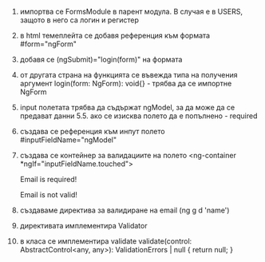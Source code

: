 1. импортва се FormsModule в парент модула. В случая е в USERS, защото в него са логин и регистер
2. в html темеплейта се добавя референция към формата #form="ngForm"
3. добавя се (ngSubmit)="login(form)" на формата
4. от другата страна на функцията се въвежда типа на получения аргумент
   login(form: NgForm): void{} - трябва да се импортне NgForm
5. input полетата трябва да съдържат ngModel, за да може да се предават данни
   5.5. ако се изисква полето да е попълнено - required
6. създава се референция към инпут полето #inputFieldName="ngModel"

7. създава се контейнер за валидациите на полето
   <ng-container \*ngIf="inputFieldName.touched"><!-- без \ -->
   <p class="error" \*ngIf="inputEmail.errors?.['required']"><!-- без \; необходимо за да се достъпи required пропъртито-->
   Email is required!
   </p>
   <p class="error">Email is not valid!</p>
   </ng-container>
8. създаваме директива за валидиране на email (ng g d 'name')
9. директивата имплементира Validator
10. в класа се имплементира validate
    validate(control: AbstractControl<any, any>): ValidationErrors | null {
    return null;
    }
